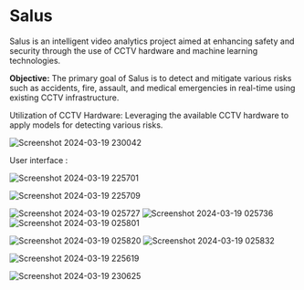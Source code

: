 # Salus

Salus is an intelligent video analytics project aimed at enhancing safety and security
through the use of CCTV hardware and machine learning technologies.

**Objective:**
The primary goal of Salus is to detect and mitigate various risks such as accidents, fire,
assault, and medical emergencies in real-time using existing CCTV infrastructure.

Utilization of CCTV Hardware:
Leveraging the available CCTV hardware to apply models for detecting various risks.



![Screenshot 2024-03-19 230042](https://github.com/bharath0616/Salus/assets/108422500/559748fe-3679-489f-ac52-9bc1da029985)

User interface :

![Screenshot 2024-03-19 225701](https://github.com/bharath0616/Salus/assets/108422500/38852c64-f19a-46d6-9caa-b9abf24f843a)

![Screenshot 2024-03-19 225709](https://github.com/bharath0616/Salus/assets/108422500/950f0827-66d3-44fa-a108-b958cc2a3238)

![Screenshot 2024-03-19 025727](https://github.com/bharath0616/Salus/assets/108422500/eb85ad93-dc37-4970-87f4-c131f9a44d56)
![Screenshot 2024-03-19 025736](https://github.com/bharath0616/Salus/assets/108422500/3a9665ff-3069-44ab-9eec-26bda8628f7f)
![Screenshot 2024-03-19 025801](https://github.com/bharath0616/Salus/assets/108422500/2ac1d107-1ade-4c56-ba5e-0589c06725de)

![Screenshot 2024-03-19 025820](https://github.com/bharath0616/Salus/assets/108422500/b306850b-642f-40ec-81b3-1279f072ec16)
![Screenshot 2024-03-19 025832](https://github.com/bharath0616/Salus/assets/108422500/e216e7be-e9e1-4a09-aafb-09bb36418c15)


![Screenshot 2024-03-19 225619](https://github.com/bharath0616/Salus/assets/108422500/d7bdf9b0-6b27-4acb-9f8d-2cac5e1b5408)

![Screenshot 2024-03-19 230625](https://github.com/bharath0616/Salus/assets/108422500/adfca363-a273-4aeb-aecf-2b7be62c5ad4)



